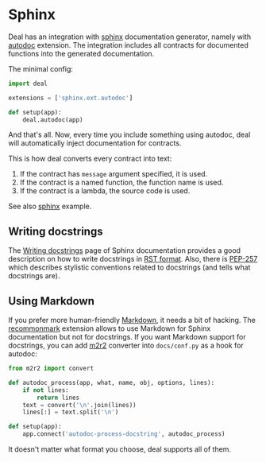 # Sphinx

Deal has an integration with [sphinx] documentation generator, namely with [autodoc] extension. The integration includes all contracts for documented functions into the generated documentation.

[sphinx]: https://www.sphinx-doc.org/en/master/
[autodoc]: https://www.sphinx-doc.org/en/master/usage/extensions/autodoc.html

The minimal config:

```python
import deal

extensions = ['sphinx.ext.autodoc']

def setup(app):
    deal.autodoc(app)
```

And that's all. Now, every time you include something using autodoc, deal will automatically inject documentation for contracts.

This is how deal converts every contract into text:

1. If the contract has `message` argument specified, it is used.
1. If the contract is a named function, the function name is used.
1. If the contract is a lambda, the source code is used.

See also [sphinx](./examples.html#sphinx) example.

## Writing docstrings

The [Writing docstrings](https://sphinx-rtd-tutorial.readthedocs.io/en/latest/docstrings.html) page of Sphinx documentation provides a good description on how to write docstrings in [RST format](https://devguide.python.org/documenting/). Also, there is [PEP-257](https://www.python.org/dev/peps/pep-0257/) which describes stylistic conventions related to docstrings (and tells what docstrings are).

## Using Markdown

If you prefer more human-friendly [Markdown](https://en.wikipedia.org/wiki/Markdown), it needs a bit of hacking. The [recommonmark](https://github.com/readthedocs/recommonmark) extension allows to use Markdown for Sphinx documentation but not for docstrings. If you want Markdown support for docstrings, you can add [m2r2](https://github.com/CrossNox/m2r2) converter into `docs/conf.py` as a hook for autodoc:

```python
from m2r2 import convert

def autodoc_process(app, what, name, obj, options, lines):
    if not lines:
        return lines
    text = convert('\n'.join(lines))
    lines[:] = text.split('\n')

def setup(app):
    app.connect('autodoc-process-docstring', autodoc_process)
```

It doesn't matter what format you choose, deal supports all of them.
